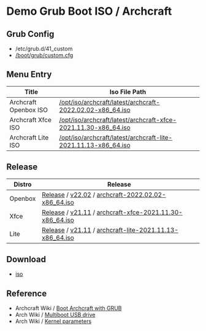 

# Demo Grub Boot ISO / Archcraft


## Grub Config

* /etc/grub.d/41_custom
* [/boot/grub/custom.cfg](custom.cfg)


## Menu Entry

| Title | Iso File Path |
| --- | --- |
| Archcraft Openbox ISO | [/opt/iso/archcraft/latest/archcraft-2022.02.02-x86_64.iso](https://github.com/archcraft-os/releases/releases/download/v22.02/archcraft-2022.02.02-x86_64.iso) |
| Archcraft Xfce ISO | [/opt/iso/archcraft/latest/archcraft-xfce-2021.11.30-x86_64.iso](https://github.com/archcraft-os/archcraft-xfce/releases/download/v21.11/archcraft-xfce-2021.11.30-x86_64.iso) |
| Archcraft Lite ISO | [/opt/iso/archcraft/latest/archcraft-lite-2021.11.13-x86_64.iso](https://github.com/archcraft-os/archcraft-lite/releases/download/v21.11/archcraft-lite-2021.11.13-x86_64.iso) |


## Release

| Distro | Release |
| --- | --- |
| Openbox | [Release](https://github.com/archcraft-os/releases/releases) / [v22.02](https://github.com/archcraft-os/releases/releases/tag/v22.02) / [archcraft-2022.02.02-x86_64.iso](https://github.com/archcraft-os/releases/releases/download/v22.02/archcraft-2022.02.02-x86_64.iso) |
| Xfce | [Release](https://github.com/archcraft-os/archcraft-xfce/releases) / [v21.11](https://github.com/archcraft-os/archcraft-xfce/releases/tag/v21.11) / [archcraft-xfce-2021.11.30-x86_64.iso](https://github.com/archcraft-os/archcraft-xfce/releases/download/v21.11/archcraft-xfce-2021.11.30-x86_64.iso) |
| Lite | [Release](https://github.com/archcraft-os/archcraft-lite/releases) / [v21.11](https://github.com/archcraft-os/archcraft-lite/releases/tag/v21.11) / [archcraft-lite-2021.11.13-x86_64.iso](https://github.com/archcraft-os/archcraft-lite/releases/download/v21.11/archcraft-lite-2021.11.13-x86_64.iso) |


## Download

* [iso](iso)


## Reference

* Archcraft Wiki / [Boot Archcraft with GRUB](https://wiki.archcraft.io/docs/boot-iso/boot-with-grub)
* Arch Wiki / [Multiboot USB drive](https://wiki.archlinux.org/title/Multiboot_USB_drive#Configuring_GRUB)
* Arch Wiki / [Kernel parameters](https://wiki.archlinux.org/title/Kernel_parameters#GRUB)
